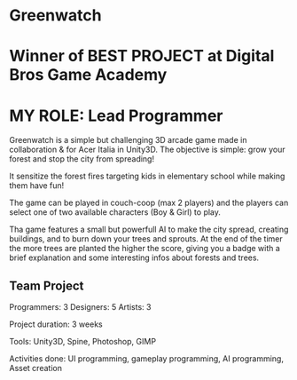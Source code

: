 # Greenwatch

# Winner of BEST PROJECT at Digital Bros Game Academy 

# MY ROLE: Lead Programmer

Greenwatch is a simple but challenging 3D arcade game made in collaboration & for Acer Italia in Unity3D.
The objective is simple: grow your forest and stop the city from spreading!

It sensitize the forest fires targeting kids in elementary school while making them have fun!

The game can be played in couch-coop (max 2 players) and the players can select one of two available characters (Boy & Girl) to play.

Tha game features a small but powerfull AI to make the city spread, creating buildings, and to burn down your trees and sprouts.
At the end of the timer the more trees are planted the higher the score, giving you a badge with a brief explanation and some interesting infos about forests and trees.


## Team Project

Programmers: 3
Designers: 5
Artists: 3

Project duration: 3 weeks

Tools: Unity3D, Spine, Photoshop, GIMP

Activities done: UI programming, gameplay programming, AI programming, Asset creation

